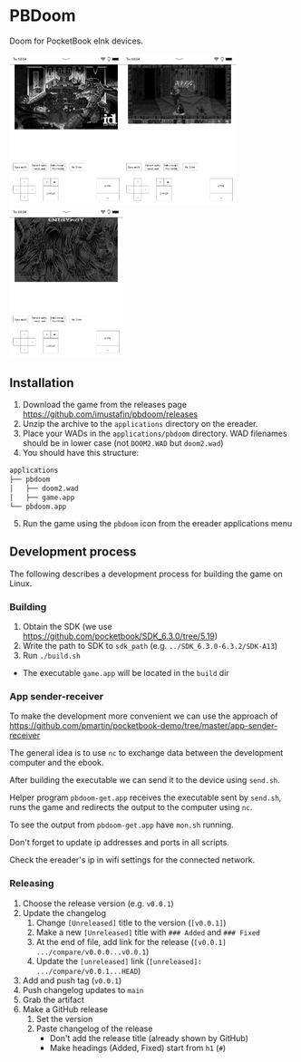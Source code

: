 # PBDoom
Doom for PocketBook eInk devices.

<img src="docs/a.png" width=200 /><img src="docs/b.png" width=200 /><img src="docs/c.png" width=200 />

## Installation
1. Download the game from the releases page https://github.com/imustafin/pbdoom/releases
2. Unzip the archive to the `applications` directory on the ereader.
3. Place your WADs in the `applications/pbdoom` directory. WAD filenames should
   be in lower case (not `DOOM2.WAD` but `doom2.wad`)
4. You should have this structure:
  ```
  applications
  ├── pbdoom
  │   ├── doom2.wad
  │   ├── game.app
  └── pbdoom.app
  ```
5. Run the game using the `pbdoom` icon from the ereader applications menu

## Development process
The following describes a development process for building the game on Linux.

### Building
1. Obtain the SDK (we use https://github.com/pocketbook/SDK_6.3.0/tree/5.19)
2. Write the path to SDK to `sdk_path` (e.g. `../SDK_6.3.0-6.3.2/SDK-A13`)
3. Run `./build.sh`
  * The executable `game.app` will be located in the `build` dir

### App sender-receiver
To make the development more convenient we can use the approach of
https://github.com/pmartin/pocketbook-demo/tree/master/app-sender-receiver

The general idea is to use `nc` to exchange data between the development computer
and the ebook.

After building the executable we can send it to the device using `send.sh`.

Helper program `pbdoom-get.app` receives the executable sent by `send.sh`,
runs the game and redirects the output to the computer using `nc`.

To see the output from `pbdoom-get.app` have `mon.sh` running.

Don't forget to update ip addresses and ports in all scripts.

Check the ereader's ip in wifi settings for the connected network.

### Releasing
1. Choose the release version (e.g. `v0.0.1`)
2. Update the changelog
    1. Change `[Unreleased]` title to the version (`[v0.0.1]`)
    2. Make a new `[Unreleased]` title with `### Added` and `### Fixed`
    3. At the end of file, add link for the release (`[v0.0.1] .../compare/v0.0.0...v0.0.1`)
    4. Update the `[unreleased]` link (`[unreleased]: .../compare/v0.0.1...HEAD`)
3. Add and push tag (`v0.0.1`)
3. Push changelog updates to `main`
4. Grab the artifact
5. Make a GitHub release
    1. Set the version
    2. Paste changelog of the release
        * Don't add the release title (already shown by GitHub)
        * Make headings (Added, Fixed) start from `h1` (`#`)
